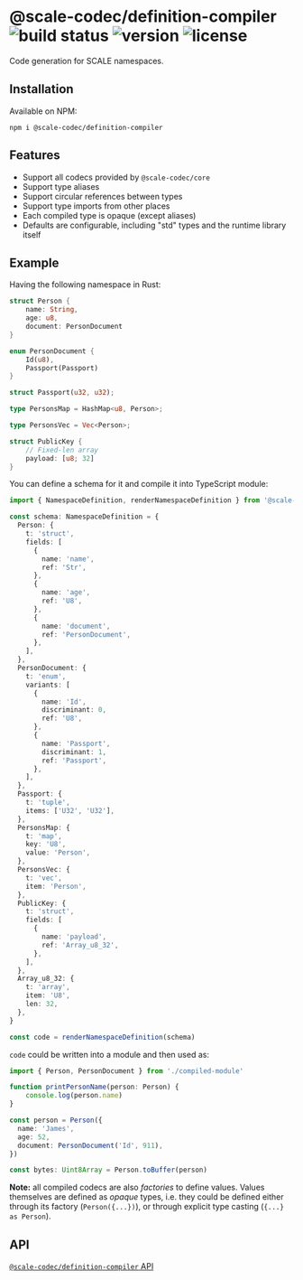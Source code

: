 # @scale-codec/definition-compiler ![build status](https://img.shields.io/github/checks-status/soramitsu/scale-codec-js-library/master) ![version](https://img.shields.io/npm/v/@scale-codec/definition-compiler) ![license](https://img.shields.io/npm/l/@scale-codec/definition-compiler)

Code generation for SCALE namespaces.

## Installation

Available on NPM:

```shell
npm i @scale-codec/definition-compiler
```

## Features

- Support all codecs provided by `@scale-codec/core`
- Support type aliases
- Support circular references between types
- Support type imports from other places
- Each compiled type is opaque (except aliases)
- Defaults are configurable, including "std" types and the runtime library itself

## Example

Having the following namespace in Rust:

```rust
struct Person {
    name: String,
    age: u8,
    document: PersonDocument
}

enum PersonDocument {
    Id(u8),
    Passport(Passport)
}

struct Passport(u32, u32);

type PersonsMap = HashMap<u8, Person>;

type PersonsVec = Vec<Person>;

struct PublicKey {
    // Fixed-len array
    payload: [u8; 32]
}
```

You can define a schema for it and compile it into TypeScript module:

```ts
import { NamespaceDefinition, renderNamespaceDefinition } from '@scale-codec/definition-compiler'

const schema: NamespaceDefinition = {
  Person: {
    t: 'struct',
    fields: [
      {
        name: 'name',
        ref: 'Str',
      },
      {
        name: 'age',
        ref: 'U8',
      },
      {
        name: 'document',
        ref: 'PersonDocument',
      },
    ],
  },
  PersonDocument: {
    t: 'enum',
    variants: [
      {
        name: 'Id',
        discriminant: 0,
        ref: 'U8',
      },
      {
        name: 'Passport',
        discriminant: 1,
        ref: 'Passport',
      },
    ],
  },
  Passport: {
    t: 'tuple',
    items: ['U32', 'U32'],
  },
  PersonsMap: {
    t: 'map',
    key: 'U8',
    value: 'Person',
  },
  PersonsVec: {
    t: 'vec',
    item: 'Person',
  },
  PublicKey: {
    t: 'struct',
    fields: [
      {
        name: 'payload',
        ref: 'Array_u8_32',
      },
    ],
  },
  Array_u8_32: {
    t: 'array',
    item: 'U8',
    len: 32,
  },
}

const code = renderNamespaceDefinition(schema)
```

`code` could be written into a module and then used as:

```ts
import { Person, PersonDocument } from './compiled-module'

function printPersonName(person: Person) {
    console.log(person.name)
}

const person = Person({
  name: 'James',
  age: 52,
  document: PersonDocument('Id', 911),
})

const bytes: Uint8Array = Person.toBuffer(person)
```

**Note:** all compiled codecs are also _factories_ to define values. Values themselves are defined as _opaque_ types, i.e. they could be defined either through its factory (`Person({...})`), or through explicit type casting (`{...} as Person`).

## API

[`@scale-codec/definition-compiler` API](https://soramitsu.github.io/scale-codec-js-library/api/modules/scale_codec_definition_compiler)

